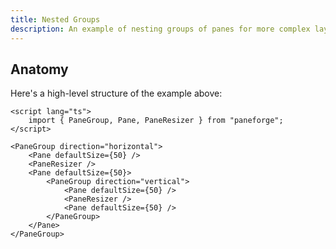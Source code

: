 ```yaml
---
title: Nested Groups
description: An example of nesting groups of panes for more complex layouts.
---
```


<script>
	import { NestedGroupsDemo } from '$lib/components/demos'
</script>

<NestedGroupsDemo />

## Anatomy

Here's a high-level structure of the example above:

```svelte
<script lang="ts">
	import { PaneGroup, Pane, PaneResizer } from "paneforge";
</script>

<PaneGroup direction="horizontal">
	<Pane defaultSize={50} />
	<PaneResizer />
	<Pane defaultSize={50}>
		<PaneGroup direction="vertical">
			<Pane defaultSize={50} />
			<PaneResizer />
			<Pane defaultSize={50} />
		</PaneGroup>
	</Pane>
</PaneGroup>
```
